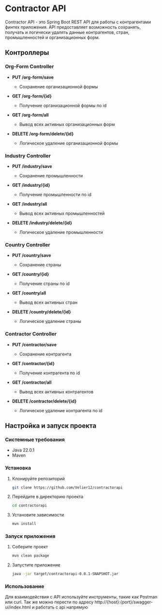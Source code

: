 # Contractor API

Contractor API - это Spring Boot REST API для работы с контрагентами финтех приложения. API предоставляет возможность сохранять, получать и логически удалять данные контрагентов, стран, промышленностей и организационных форм.

## Контроллеры

### Org-Form Controller

- **PUT /org-form/save**
    - Сохранение организационной формы

- **GET /org-form/{id}**
    - Получение организационной формы по id

- **GET /org-form/all**
    - Вывод всех активных организационных форм

- **DELETE /org-form/delete/{id}**
    - Логическое удаление организационной формы

### Industry Controller

- **PUT /industry/save**
    - Сохранение промышленности

- **GET /industry/{id}**
    - Получение промышленности по id

- **GET /industry/all**
    - Вывод всех активных промышленностей

- **DELETE /industry/delete/{id}**
    - Логическое удаление промышленности

### Country Controller

- **PUT /country/save**
    - Сохранение страны

- **GET /country/{id}**
    - Получение страны по id

- **GET /country/all**
    - Вывод всех активных стран

- **DELETE /country/delete/{id}**
    - Логическое удаление страны

### Contractor Controller

- **PUT /contractor/save**
    - Сохранение контрагента

- **GET /contractor/{id}**
    - Получение контрагента по id

- **GET /contractor/all**
    - Вывод всех активных контрагентов

- **DELETE /contractor/delete/{id}**
    - Логическое удаление контрагента по id

## Настройка и запуск проекта

### Системные требования

- Java 22.0.1
- Maven

### Установка

1. Клонируйте репозиторий
   ```sh
   git clone https://github.com/Velier12/contractorapi

2. Перейдите в директорию проекта

    ```sh
   cd contractorapi
   
3. Установите зависимости

    ```sh
    mvn install
   
### Запуск приложения

1. Соберите проект 

    ```sh
    mvn clean package
   
2. Запустите приложение

    ```sh
    java -jar target/contractorapi-0.0.1-SNAPSHOT.jar

### Использование

Для взаимодействия с API используйте инструменты, такие как Postman или curl.
Так же можно перести по адресу http://{host}:{port}/swagger-ui/index.html и работать с api напрямую